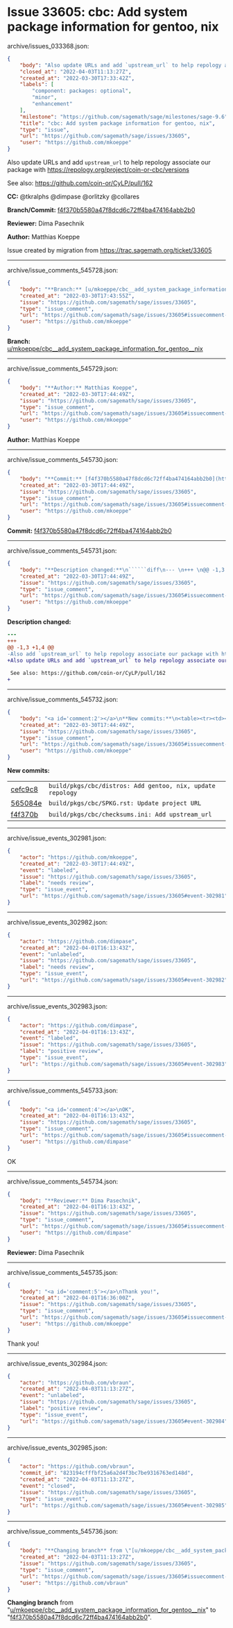 # Issue 33605: cbc: Add system package information for gentoo, nix

archive/issues_033368.json:
```json
{
    "body": "Also update URLs and add `upstream_url` to help repology associate our package with https://repology.org/project/coin-or-cbc/versions\n\nSee also: https://github.com/coin-or/CyLP/pull/162\n\n\n**CC:**  @tkralphs @dimpase @orlitzky @collares\n\n**Branch/Commit:** [f4f370b5580a47f8dcd6c72ff4ba474164abb2b0](https://github.com/sagemath/sagetrac-mirror/commit/f4f370b5580a47f8dcd6c72ff4ba474164abb2b0)\n\n**Reviewer:** Dima Pasechnik\n\n**Author:** Matthias Koeppe\n\nIssue created by migration from https://trac.sagemath.org/ticket/33605\n\n",
    "closed_at": "2022-04-03T11:13:27Z",
    "created_at": "2022-03-30T17:33:42Z",
    "labels": [
        "component: packages: optional",
        "minor",
        "enhancement"
    ],
    "milestone": "https://github.com/sagemath/sage/milestones/sage-9.6",
    "title": "cbc: Add system package information for gentoo, nix",
    "type": "issue",
    "url": "https://github.com/sagemath/sage/issues/33605",
    "user": "https://github.com/mkoeppe"
}
```
Also update URLs and add `upstream_url` to help repology associate our package with https://repology.org/project/coin-or-cbc/versions

See also: https://github.com/coin-or/CyLP/pull/162


**CC:**  @tkralphs @dimpase @orlitzky @collares

**Branch/Commit:** [f4f370b5580a47f8dcd6c72ff4ba474164abb2b0](https://github.com/sagemath/sagetrac-mirror/commit/f4f370b5580a47f8dcd6c72ff4ba474164abb2b0)

**Reviewer:** Dima Pasechnik

**Author:** Matthias Koeppe

Issue created by migration from https://trac.sagemath.org/ticket/33605





---

archive/issue_comments_545728.json:
```json
{
    "body": "**Branch:** [u/mkoeppe/cbc__add_system_package_information_for_gentoo__nix](https://github.com/sagemath/sagetrac-mirror/tree/u/mkoeppe/cbc__add_system_package_information_for_gentoo__nix)",
    "created_at": "2022-03-30T17:43:55Z",
    "issue": "https://github.com/sagemath/sage/issues/33605",
    "type": "issue_comment",
    "url": "https://github.com/sagemath/sage/issues/33605#issuecomment-545728",
    "user": "https://github.com/mkoeppe"
}
```

**Branch:** [u/mkoeppe/cbc__add_system_package_information_for_gentoo__nix](https://github.com/sagemath/sagetrac-mirror/tree/u/mkoeppe/cbc__add_system_package_information_for_gentoo__nix)



---

archive/issue_comments_545729.json:
```json
{
    "body": "**Author:** Matthias Koeppe",
    "created_at": "2022-03-30T17:44:49Z",
    "issue": "https://github.com/sagemath/sage/issues/33605",
    "type": "issue_comment",
    "url": "https://github.com/sagemath/sage/issues/33605#issuecomment-545729",
    "user": "https://github.com/mkoeppe"
}
```

**Author:** Matthias Koeppe



---

archive/issue_comments_545730.json:
```json
{
    "body": "**Commit:** [f4f370b5580a47f8dcd6c72ff4ba474164abb2b0](https://github.com/sagemath/sagetrac-mirror/commit/f4f370b5580a47f8dcd6c72ff4ba474164abb2b0)",
    "created_at": "2022-03-30T17:44:49Z",
    "issue": "https://github.com/sagemath/sage/issues/33605",
    "type": "issue_comment",
    "url": "https://github.com/sagemath/sage/issues/33605#issuecomment-545730",
    "user": "https://github.com/mkoeppe"
}
```

**Commit:** [f4f370b5580a47f8dcd6c72ff4ba474164abb2b0](https://github.com/sagemath/sagetrac-mirror/commit/f4f370b5580a47f8dcd6c72ff4ba474164abb2b0)



---

archive/issue_comments_545731.json:
```json
{
    "body": "**Description changed:**\n``````diff\n--- \n+++ \n@@ -1,3 +1,4 @@\n-Also add `upstream_url` to help repology associate our package with https://repology.org/project/coin-or-cbc/versions\n+Also update URLs and add `upstream_url` to help repology associate our package with https://repology.org/project/coin-or-cbc/versions\n \n See also: https://github.com/coin-or/CyLP/pull/162\n+\n``````\n",
    "created_at": "2022-03-30T17:44:49Z",
    "issue": "https://github.com/sagemath/sage/issues/33605",
    "type": "issue_comment",
    "url": "https://github.com/sagemath/sage/issues/33605#issuecomment-545731",
    "user": "https://github.com/mkoeppe"
}
```

**Description changed:**
``````diff
--- 
+++ 
@@ -1,3 +1,4 @@
-Also add `upstream_url` to help repology associate our package with https://repology.org/project/coin-or-cbc/versions
+Also update URLs and add `upstream_url` to help repology associate our package with https://repology.org/project/coin-or-cbc/versions
 
 See also: https://github.com/coin-or/CyLP/pull/162
+
``````




---

archive/issue_comments_545732.json:
```json
{
    "body": "<a id='comment:2'></a>\n**New commits:**\n<table><tr><td><a href=\"https://github.com/sagemath/sagetrac-mirror/commit/cefc9c8459db4e5338e741d6cd2c53c8b03fede8\">cefc9c8</a></td><td><code>build/pkgs/cbc/distros: Add gentoo, nix, update repology</code></td></tr><tr><td><a href=\"https://github.com/sagemath/sagetrac-mirror/commit/565084e09ed0b7c41dfb03031132ee6daf713932\">565084e</a></td><td><code>build/pkgs/cbc/SPKG.rst: Update project URL</code></td></tr><tr><td><a href=\"https://github.com/sagemath/sagetrac-mirror/commit/f4f370b5580a47f8dcd6c72ff4ba474164abb2b0\">f4f370b</a></td><td><code>build/pkgs/cbc/checksums.ini: Add upstream_url</code></td></tr></table>\n",
    "created_at": "2022-03-30T17:44:49Z",
    "issue": "https://github.com/sagemath/sage/issues/33605",
    "type": "issue_comment",
    "url": "https://github.com/sagemath/sage/issues/33605#issuecomment-545732",
    "user": "https://github.com/mkoeppe"
}
```

<a id='comment:2'></a>
**New commits:**
<table><tr><td><a href="https://github.com/sagemath/sagetrac-mirror/commit/cefc9c8459db4e5338e741d6cd2c53c8b03fede8">cefc9c8</a></td><td><code>build/pkgs/cbc/distros: Add gentoo, nix, update repology</code></td></tr><tr><td><a href="https://github.com/sagemath/sagetrac-mirror/commit/565084e09ed0b7c41dfb03031132ee6daf713932">565084e</a></td><td><code>build/pkgs/cbc/SPKG.rst: Update project URL</code></td></tr><tr><td><a href="https://github.com/sagemath/sagetrac-mirror/commit/f4f370b5580a47f8dcd6c72ff4ba474164abb2b0">f4f370b</a></td><td><code>build/pkgs/cbc/checksums.ini: Add upstream_url</code></td></tr></table>




---

archive/issue_events_302981.json:
```json
{
    "actor": "https://github.com/mkoeppe",
    "created_at": "2022-03-30T17:44:49Z",
    "event": "labeled",
    "issue": "https://github.com/sagemath/sage/issues/33605",
    "label": "needs review",
    "type": "issue_event",
    "url": "https://github.com/sagemath/sage/issues/33605#event-302981"
}
```



---

archive/issue_events_302982.json:
```json
{
    "actor": "https://github.com/dimpase",
    "created_at": "2022-04-01T16:13:43Z",
    "event": "unlabeled",
    "issue": "https://github.com/sagemath/sage/issues/33605",
    "label": "needs review",
    "type": "issue_event",
    "url": "https://github.com/sagemath/sage/issues/33605#event-302982"
}
```



---

archive/issue_events_302983.json:
```json
{
    "actor": "https://github.com/dimpase",
    "created_at": "2022-04-01T16:13:43Z",
    "event": "labeled",
    "issue": "https://github.com/sagemath/sage/issues/33605",
    "label": "positive review",
    "type": "issue_event",
    "url": "https://github.com/sagemath/sage/issues/33605#event-302983"
}
```



---

archive/issue_comments_545733.json:
```json
{
    "body": "<a id='comment:4'></a>\nOK",
    "created_at": "2022-04-01T16:13:43Z",
    "issue": "https://github.com/sagemath/sage/issues/33605",
    "type": "issue_comment",
    "url": "https://github.com/sagemath/sage/issues/33605#issuecomment-545733",
    "user": "https://github.com/dimpase"
}
```

<a id='comment:4'></a>
OK



---

archive/issue_comments_545734.json:
```json
{
    "body": "**Reviewer:** Dima Pasechnik",
    "created_at": "2022-04-01T16:13:43Z",
    "issue": "https://github.com/sagemath/sage/issues/33605",
    "type": "issue_comment",
    "url": "https://github.com/sagemath/sage/issues/33605#issuecomment-545734",
    "user": "https://github.com/dimpase"
}
```

**Reviewer:** Dima Pasechnik



---

archive/issue_comments_545735.json:
```json
{
    "body": "<a id='comment:5'></a>\nThank you!",
    "created_at": "2022-04-01T16:36:00Z",
    "issue": "https://github.com/sagemath/sage/issues/33605",
    "type": "issue_comment",
    "url": "https://github.com/sagemath/sage/issues/33605#issuecomment-545735",
    "user": "https://github.com/mkoeppe"
}
```

<a id='comment:5'></a>
Thank you!



---

archive/issue_events_302984.json:
```json
{
    "actor": "https://github.com/vbraun",
    "created_at": "2022-04-03T11:13:27Z",
    "event": "unlabeled",
    "issue": "https://github.com/sagemath/sage/issues/33605",
    "label": "positive review",
    "type": "issue_event",
    "url": "https://github.com/sagemath/sage/issues/33605#event-302984"
}
```



---

archive/issue_events_302985.json:
```json
{
    "actor": "https://github.com/vbraun",
    "commit_id": "823194cfffbf25a6a2d4f3bc7be9316763ed148d",
    "created_at": "2022-04-03T11:13:27Z",
    "event": "closed",
    "issue": "https://github.com/sagemath/sage/issues/33605",
    "type": "issue_event",
    "url": "https://github.com/sagemath/sage/issues/33605#event-302985"
}
```



---

archive/issue_comments_545736.json:
```json
{
    "body": "**Changing branch** from \"[u/mkoeppe/cbc__add_system_package_information_for_gentoo__nix](https://github.com/sagemath/sagetrac-mirror/tree/u/mkoeppe/cbc__add_system_package_information_for_gentoo__nix)\" to \"[f4f370b5580a47f8dcd6c72ff4ba474164abb2b0](https://github.com/sagemath/sagetrac-mirror/commit/f4f370b5580a47f8dcd6c72ff4ba474164abb2b0)\".",
    "created_at": "2022-04-03T11:13:27Z",
    "issue": "https://github.com/sagemath/sage/issues/33605",
    "type": "issue_comment",
    "url": "https://github.com/sagemath/sage/issues/33605#issuecomment-545736",
    "user": "https://github.com/vbraun"
}
```

**Changing branch** from "[u/mkoeppe/cbc__add_system_package_information_for_gentoo__nix](https://github.com/sagemath/sagetrac-mirror/tree/u/mkoeppe/cbc__add_system_package_information_for_gentoo__nix)" to "[f4f370b5580a47f8dcd6c72ff4ba474164abb2b0](https://github.com/sagemath/sagetrac-mirror/commit/f4f370b5580a47f8dcd6c72ff4ba474164abb2b0)".
